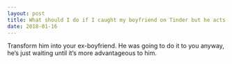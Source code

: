 ```yaml
---
layout: post
title: What should I do if I caught my boyfriend on Tinder but he acts like it never happened?
date: 2018-01-16
---
```


<p>Transform him into your ex-boyfriend. He was going to do it to you anyway, he’s just waiting until it’s more advantageous to him.</p>
